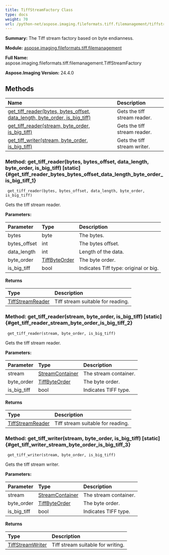 ```yaml
---
title: TiffStreamFactory Class
type: docs
weight: 70
url: /python-net/aspose.imaging.fileformats.tiff.filemanagement/tiffstreamfactory/
---
```


**Summary:** The Tiff stream factory based on byte endianness.

**Module:** [aspose.imaging.fileformats.tiff.filemanagement](/imaging/python-net/aspose.imaging.fileformats.tiff.filemanagement/)

**Full Name:** aspose.imaging.fileformats.tiff.filemanagement.TiffStreamFactory

**Aspose.Imaging Version:** 24.4.0

## **Methods**
| **Name** | **Description** |
| :- | :- |
| [get_tiff_reader(bytes, bytes_offset, data_length, byte_order, is_big_tiff)](#get_tiff_reader_bytes_bytes_offset_data_length_byte_order_is_big_tiff_1) | Gets the tiff stream reader. |
| [get_tiff_reader(stream, byte_order, is_big_tiff)](#get_tiff_reader_stream_byte_order_is_big_tiff_2) | Gets the tiff stream reader. |
| [get_tiff_writer(stream, byte_order, is_big_tiff)](#get_tiff_writer_stream_byte_order_is_big_tiff_3) | Gets the tiff stream writer. |


### Method: get_tiff_reader(bytes, bytes_offset, data_length, byte_order, is_big_tiff)  [static] {#get_tiff_reader_bytes_bytes_offset_data_length_byte_order_is_big_tiff_1}


```
 get_tiff_reader(bytes, bytes_offset, data_length, byte_order, is_big_tiff) 
```

Gets the tiff stream reader.

**Parameters:**

| Parameter | Type | Description |
| :- | :- | :- |
| bytes | byte | The bytes. |
| bytes_offset | int | The bytes offset. |
| data_length | int | Length of the data. |
| byte_order | [TiffByteOrder](/imaging/python-net/aspose.imaging.fileformats.tiff.enums/tiffbyteorder/) | The byte order. |
| is_big_tiff | bool | Indicates Tiff type: original or big. |

**Returns**

| Type | Description |
| :- | :- |
| [TiffStreamReader](/imaging/python-net/aspose.imaging.fileformats.tiff.filemanagement/tiffstreamreader) | Tiff stream suitable for reading. |


### Method: get_tiff_reader(stream, byte_order, is_big_tiff)  [static] {#get_tiff_reader_stream_byte_order_is_big_tiff_2}


```
 get_tiff_reader(stream, byte_order, is_big_tiff) 
```

Gets the tiff stream reader.

**Parameters:**

| Parameter | Type | Description |
| :- | :- | :- |
| stream | [StreamContainer](/imaging/python-net/aspose.imaging/streamcontainer) | The stream container. |
| byte_order | [TiffByteOrder](/imaging/python-net/aspose.imaging.fileformats.tiff.enums/tiffbyteorder/) | The byte order. |
| is_big_tiff | bool | Indicates TIFF type. |

**Returns**

| Type | Description |
| :- | :- |
| [TiffStreamReader](/imaging/python-net/aspose.imaging.fileformats.tiff.filemanagement/tiffstreamreader) | Tiff stream suitable for reading. |


### Method: get_tiff_writer(stream, byte_order, is_big_tiff)  [static] {#get_tiff_writer_stream_byte_order_is_big_tiff_3}


```
 get_tiff_writer(stream, byte_order, is_big_tiff) 
```

Gets the tiff stream writer.

**Parameters:**

| Parameter | Type | Description |
| :- | :- | :- |
| stream | [StreamContainer](/imaging/python-net/aspose.imaging/streamcontainer) | The stream container. |
| byte_order | [TiffByteOrder](/imaging/python-net/aspose.imaging.fileformats.tiff.enums/tiffbyteorder/) | The byte order. |
| is_big_tiff | bool | Indicates TIFF type. |

**Returns**

| Type | Description |
| :- | :- |
| [TiffStreamWriter](/imaging/python-net/aspose.imaging.fileformats.tiff.filemanagement/tiffstreamwriter) | Tiff stream suitable for writing. |


